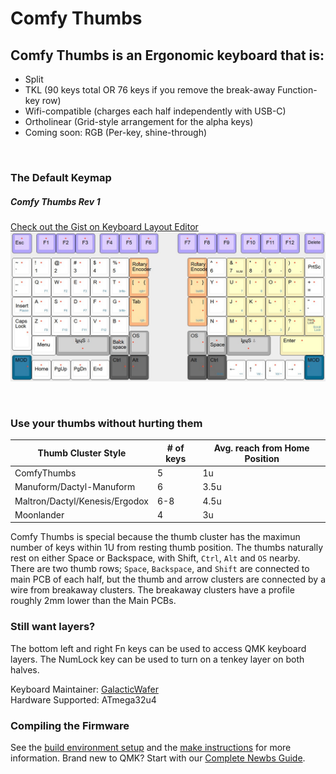 # Comfy Thumbs

## Comfy Thumbs is an Ergonomic keyboard that is:

- Split
- TKL (90 keys total OR 76 keys if you remove the break-away Function-key row)
- Wifi-compatible (charges each half independently with USB-C)
- Ortholinear (Grid-style arrangement for the alpha keys)
- Coming soon: RGB (Per-key, shine-through)
<br/>

### The Default Keymap
<h5><b>Comfy Thumbs Rev 1</b></h5>


[Check out the Gist on Keyboard Layout Editor](http://www.keyboard-layout-editor.com/#/gists/36e706f383088aca6e862086f8b5e326)
![Default Keymap](https://raw.githubusercontent.com/GalacticWafer/ComfyThumbs/master/layout.jpg)

<p>
<br/>

<p>

### Use your thumbs without hurting them

|Thumb Cluster Style|# of keys|Avg. reach from Home Position|
|---|---|---|
|ComfyThumbs|5|1u
|Manuform/Dactyl-Manuform|6|3.5u
|Maltron/Dactyl/Kenesis/Ergodox|6-8|4.5u
|Moonlander|4|3u

Comfy Thumbs is special because the thumb cluster has the maximun number of keys within 1U from resting thumb position. The thumbs naturally rest on either Space or Backspace, with Shift, `Ctrl`, `Alt` and `OS` nearby. There are two thumb rows; `Space`, `Backspace`, and `Shift` are connected to main PCB of each half, but the thumb and arrow clusters are connected by a wire from breakaway clusters. The breakaway clusters have a profile roughly 2mm lower than the Main PCBs.

### Still want layers?
The bottom left and right Fn keys can be used to access QMK keyboard layers. The NumLock key can be used to turn on a tenkey layer on both halves.
</p>

Keyboard Maintainer: [GalacticWafer](https://github.com/GalacticWafer)  
Hardware Supported: ATmega32u4  

### Compiling the Firmware

See the [build environment setup](https://docs.qmk.fm/#/getting_started_build_tools) and the [make instructions](https://docs.qmk.fm/#/getting_started_make_guide) for more information. Brand new to QMK? Start with our [Complete Newbs Guide](https://docs.qmk.fm/#/newbs).

